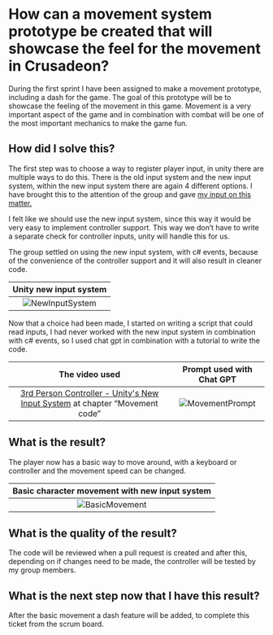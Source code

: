 # How can a movement system prototype be created that will showcase the feel for the movement in Crusadeon?
During the first sprint I have been assigned to make a movement prototype, including a dash for the game. The goal of this prototype will be to showcase the feeling of the movement in this game. Movement is a very important aspect of the game and in combination with combat will be one of the most important mechanics to make the game fun.

## How did I solve this?
The first step was to choose a way to register player input, in unity there are multiple ways to do this. There is the old input system and the new input system, within the new input system there are again 4 different options. I have brought this to the attention of the group and gave [my input on this matter.](./2.%20Professional%20Documents/5.%20Input%20Stystem%20Advice.md)

I felt like we should use the new input system, since this way it would be very easy to implement controller support. This way we don’t have to write a separate check for controller inputs, unity will handle this for us. 

The group settled on using the new input system, with c# events, because of the convenience of the controller support and it will also result in cleaner code.  

|Unity new input system|
|:--------------------:|
|![NewInputSystem](https://github.com/Timsel1/S6-Portfolio/assets/90602424/cf2de59a-9196-4bb5-a344-31907338d6a8)|

Now that a choice had been made, I started on writing a script that could read inputs, I had never worked with the new input system in combination with c# events, so I used chat gpt in combination with a tutorial to write the code.

|The video used|Prompt used with Chat GPT|
|:------------:|:-----------------------:|
|[3rd Person Controller - Unity's New Input System](https://www.youtube.com/watch?v=WIl6ysorTE0) at chapter “Movement code”|![MovementPrompt](https://github.com/Timsel1/S6-Portfolio/assets/90602424/151f53c1-6b02-484a-894e-ae3f9fc9058a)|


## What is the result?
The player now has a basic way to move around, with a keyboard or controller and the movement speed can be changed. 

|Basic character movement with new input system|
|:--------------------------------------------:|
|![BasicMovement](https://github.com/Timsel1/S6-Portfolio/assets/90602424/174ca5c9-443f-407e-a409-13f31734b527)|

## What is the quality of the result?
The code will be reviewed when a pull request is created and after this, depending on if changes need to be made, the controller will be tested by my group members.

## What is the next step now that I have this result?
After the basic movement a dash feature will be added, to complete  this ticket from the scrum board.

